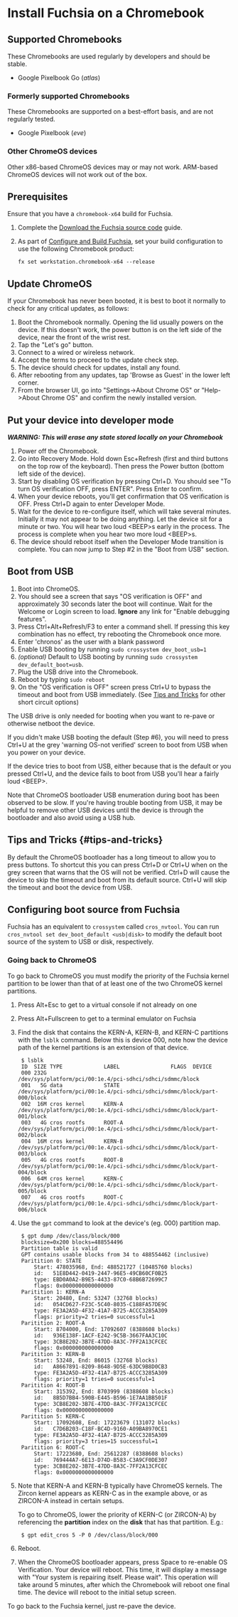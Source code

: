 # Install Fuchsia on a Chromebook

## Supported Chromebooks

These Chromebooks are used regularly by developers and should be stable.

* Google Pixelbook Go (_atlas_)

### Formerly supported Chromebooks

These Chromebooks are supported on a best-effort basis, and are not regularly tested.

* Google Pixelbook (_eve_)

### Other ChromeOS devices

Other x86-based ChromeOS devices may or may not work. ARM-based ChromeOS devices will not work out of the box.

## Prerequisites
Ensure that you have a `chromebook-x64` build for Fuchsia.

1.  Complete the [Download the Fuchsia source code][get-fuchsia-source]
    guide.
2.  As part of [Configure and Build Fuchsia][build-fuchsia], set your build
    configuration to use the following Chromebook product:

    ```posix-terminal
    fx set workstation.chromebook-x64 --release
    ```


## Update ChromeOS

If your Chromebook has never been booted, it is best to boot it normally to check
for any critical updates, as follows:

1. Boot the Chromebook normally. Opening the lid usually powers on the device.
If this doesn't work, the power button is on the left side of the device, near
the front of the wrist rest.
2. Tap the "Let's go" button.
3. Connect to a wired or wireless network.
4. Accept the terms to proceed to the update check step.
5. The device should check for updates, install any found.
6. After rebooting from any updates, tap 'Browse as Guest' in the lower left
corner.
7. From the browser UI, go into "Settings->About Chrome OS" or "Help->About Chrome
OS" and confirm the newly installed version.

## Put your device into developer mode
***WARNING: This will erase any state stored locally on your Chromebook***

1. Power off the Chromebook.
2. Go into Recovery Mode.
Hold down Esc+Refresh (first and third buttons on the top row of the keyboard).
Then press the Power button (bottom left side of the device).
3. Start by disabling OS verification by pressing Ctrl+D. You should see "To turn OS verification OFF, press ENTER". Press Enter to confirm.
4. When your device reboots, you'll get confirmation that OS verification is OFF. Press Ctrl+D again to enter Developer Mode.
5. Wait for the device to re-configure itself, which will take several minutes.
Initially it may not appear to be doing anything. Let the device sit for a
minute or two. You will hear two loud &lt;BEEP&gt;s early in the process. The
process is complete when you hear two more loud &lt;BEEP&gt;s.
6. The device should reboot itself when the Developer Mode transition is
complete. You can now jump to Step #2 in the "Boot from USB" section.

## Boot from USB

1. Boot into ChromeOS.
2. You should see a screen that says "OS verification is OFF" and approximately
30 seconds later the boot will continue. Wait for the Welcome or Login screen
to load. **Ignore** any link for "Enable debugging features".
3. Press Ctrl+Alt+Refresh/F3 to enter a command shell. If pressing this key
combination has no effect, try rebooting the Chromebook once more.
4. Enter 'chronos' as the user with a blank password
5. Enable USB booting by running `sudo crossystem dev_boot_usb=1`
6. _(optional)_ Default to USB booting by running `sudo crossystem dev_default_boot=usb`.
7. Plug the USB drive into the Chromebook.
8. Reboot by typing `sudo reboot`
9. On the "OS verification is OFF" screen press Ctrl+U to bypass the timeout and
boot from USB immediately. (See [Tips and Tricks](#tips-and-tricks) for other
short circuit options)

The USB drive is only needed for booting when you want to re-pave or otherwise
netboot the device.

If you didn't make USB booting the default (Step #6), you will need to press Ctrl+U
at the grey 'warning OS-not verified' screen to boot from USB when you power on your device.

If the device tries to boot from USB, either because that is the default or you
pressed Ctrl+U, and the device fails to boot from USB you'll hear a fairly loud &lt;BEEP&gt;.

Note that ChromeOS bootloader USB enumeration during boot has been observed to be slow. If you're
having trouble booting from USB, it may be helpful to remove other USB devices
until the device is through the bootloader and also avoid using a USB hub.

## Tips and Tricks {#tips-and-tricks}

By default the ChromeOS bootloader has a long timeout to allow you to press
buttons. To shortcut this you can press Ctrl+D or Ctrl+U when on the grey screen
that warns that the OS will not be verified. Ctrl+D will cause the device to
skip the timeout and boot from its default source. Ctrl+U will skip the timeout
and boot the device from USB.

## Configuring boot source from Fuchsia

Fuchsia has an equivalent to `crossystem` called `cros_nvtool`.
You can run `cros_nvtool set dev_boot_default <usb|disk>` to modify the default boot source of
the system to USB or disk, respectively.

### Going back to ChromeOS

To go back to ChromeOS you must modify the priority of the Fuchsia kernel
partition to be lower than that of at least one of the two ChromeOS kernel
partitions.

1. Press Alt+Esc to get to a virtual console if not already on one
2. Press Alt+Fullscreen to get to a terminal emulator on Fuchsia
3. Find the disk that contains the KERN-A, KERN-B, and KERN-C partitions with
the `lsblk` command. Below this is device 000, note how the device path of the
kernel partitions is an extension of that device.

        $ lsblk
        ID  SIZE TYPE             LABEL                FLAGS  DEVICE
        000 232G                                              /dev/sys/platform/pci/00:1e.4/pci-sdhci/sdhci/sdmmc/block
        001   5G data             STATE                       /dev/sys/platform/pci/00:1e.4/pci-sdhci/sdhci/sdmmc/block/part-000/block
        002  16M cros kernel      KERN-A                      /dev/sys/platform/pci/00:1e.4/pci-sdhci/sdhci/sdmmc/block/part-001/block
        003   4G cros rootfs      ROOT-A                      /dev/sys/platform/pci/00:1e.4/pci-sdhci/sdhci/sdmmc/block/part-002/block
        004  16M cros kernel      KERN-B                      /dev/sys/platform/pci/00:1e.4/pci-sdhci/sdhci/sdmmc/block/part-003/block
        005   4G cros rootfs      ROOT-B                      /dev/sys/platform/pci/00:1e.4/pci-sdhci/sdhci/sdmmc/block/part-004/block
        006  64M cros kernel      KERN-C                      /dev/sys/platform/pci/00:1e.4/pci-sdhci/sdhci/sdmmc/block/part-005/block
        007   4G cros rootfs      ROOT-C                      /dev/sys/platform/pci/00:1e.4/pci-sdhci/sdhci/sdmmc/block/part-006/block
4. Use the `gpt` command to look at the device's (eg. 000) partition map.

        $ gpt dump /dev/class/block/000
        blocksize=0x200 blocks=488554496
        Partition table is valid
        GPT contains usable blocks from 34 to 488554462 (inclusive)
        Paritition 0: STATE
            Start: 478035968, End: 488521727 (10485760 blocks)
            id:   51E8D442-0419-2447-96E5-49CB60CF0B25
            type: EBD0A0A2-B9E5-4433-87C0-68B6B72699C7
            flags: 0x0000000000000000
        Paritition 1: KERN-A
            Start: 20480, End: 53247 (32768 blocks)
            id:   054CD627-F23C-5C40-8035-C188FA57DE9C
            type: FE3A2A5D-4F32-41A7-B725-ACCC3285A309
            flags: priority=2 tries=0 successful=1
        Paritition 2: ROOT-A
            Start: 8704000, End: 17092607 (8388608 blocks)
            id:   936E138F-1ACF-E242-9C5B-3667FAA3C10C
            type: 3CB8E202-3B7E-47DD-8A3C-7FF2A13CFCEC
            flags: 0x0000000000000000
        Paritition 3: KERN-B
            Start: 53248, End: 86015 (32768 blocks)
            id:   A8667891-8209-8648-9D5E-63DC9B8D0CB3
            type: FE3A2A5D-4F32-41A7-B725-ACCC3285A309
            flags: priority=1 tries=0 successful=1
        Paritition 4: ROOT-B
            Start: 315392, End: 8703999 (8388608 blocks)
            id:   8B5D7BB4-590B-E445-B596-1E7AA1BB501F
            type: 3CB8E202-3B7E-47DD-8A3C-7FF2A13CFCEC
            flags: 0x0000000000000000
        Paritition 5: KERN-C
            Start: 17092608, End: 17223679 (131072 blocks)
            id:   C7D6B203-C18F-BC4D-9160-A09BA8970CE1
            type: FE3A2A5D-4F32-41A7-B725-ACCC3285A309
            flags: priority=3 tries=15 successful=1
        Paritition 6: ROOT-C
            Start: 17223680, End: 25612287 (8388608 blocks)
            id:   769444A7-6E13-D74D-B583-C3A9CF0DE307
            type: 3CB8E202-3B7E-47DD-8A3C-7FF2A13CFCEC
            flags: 0x0000000000000000
5. Note that KERN-A and KERN-B typically have ChromeOS kernels. The
   Zircon kernel appears as KERN-C as in the example above, or as
   ZIRCON-A instead in certain setups.

   To go to ChromeOS, lower the priority of KERN-C (or ZIRCON-A)
   by referencing the **partition** index on the **disk** that has
   that partition. E.g.:

        $ gpt edit_cros 5 -P 0 /dev/class/block/000

6. Reboot.

7. When the ChromeOS bootloader appears, press Space to re-enable
OS Verification. Your device will reboot. This time, it will display
a message with "Your system is repairing itself. Please wait". This operation
will take around 5 minutes, after which the Chromebook will reboot one final
time. The device will reboot to the initial setup screen.

To go back to the Fuchsia kernel, just re-pave the device.

[get-fuchsia-source]: /docs/get-started/get_fuchsia_source.md
[build-fuchsia]: /docs/get-started/build_fuchsia.md

